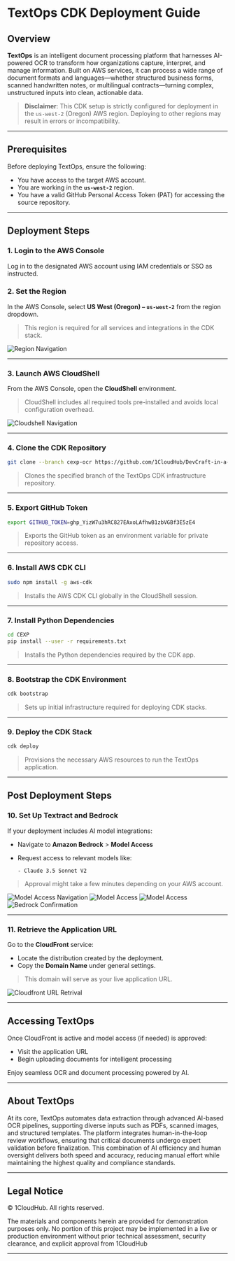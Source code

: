 # TextOps CDK Deployment Guide

## Overview

**TextOps** is an intelligent document processing platform that harnesses AI-powered OCR to transform how organizations capture, interpret, and manage information. Built on AWS services, it can process a wide range of document formats and languages—whether structured business forms, scanned handwritten notes, or multilingual contracts—turning complex, unstructured inputs into clean, actionable data.

> **Disclaimer**: This CDK setup is strictly configured for deployment in the `us-west-2` (Oregon) AWS region. Deploying to other regions may result in errors or incompatibility.

---

## Prerequisites

Before deploying TextOps, ensure the following:

* You have access to the target AWS account.
* You are working in the **`us-west-2`** region.
* You have a valid GitHub Personal Access Token (PAT) for accessing the source repository.

---

## Deployment Steps

### 1. Login to the AWS Console

Log in to the designated AWS account using IAM credentials or SSO as instructed.

### 2. Set the Region

In the AWS Console, select **US West (Oregon) – `us-west-2`** from the region dropdown.

> This region is required for all services and integrations in the CDK stack.

![Region Navigation](./assets/region-navigation.png)

---

### 3. Launch AWS CloudShell

From the AWS Console, open the **CloudShell** environment.

> CloudShell includes all required tools pre-installed and avoids local configuration overhead.

![Cloudshell Navigation](./assets/cloudshell-navigatioin.png)

---

### 4. Clone the CDK Repository

```bash
git clone --branch cexp-ocr https://github.com/1CloudHub/DevCraft-in-a-Box.git CEXP
```

> Clones the specified branch of the TextOps CDK infrastructure repository.

---

### 5. Export GitHub Token

```bash
export GITHUB_TOKEN=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
```

> Exports the GitHub token as an environment variable for private repository access.

---

### 6. Install AWS CDK CLI

```bash
sudo npm install -g aws-cdk
```

> Installs the AWS CDK CLI globally in the CloudShell session.

---

### 7. Install Python Dependencies

```bash
cd CEXP
pip install --user -r requirements.txt
```

> Installs the Python dependencies required by the CDK app.

---

### 8. Bootstrap the CDK Environment

```bash
cdk bootstrap
```

> Sets up initial infrastructure required for deploying CDK stacks.

---

### 9. Deploy the CDK Stack

```bash
cdk deploy
```

> Provisions the necessary AWS resources to run the TextOps application.

---

## Post Deployment Steps

### 10. Set Up Textract and Bedrock

If your deployment includes AI model integrations:

* Navigate to **Amazon Bedrock** > **Model Access**
* Request access to relevant models like:

  ```
  - Claude 3.5 Sonnet V2
  ```

> Approval might take a few minutes depending on your AWS account.

![Model Access Navigation](./assets/model-access-navigation.png)
![Model Access](./assets/enable-model.png)
![Model Access](./assets/request-for-access.png)
![Bedrock Confirmation](./assets/bedrock-confirmation-page.png)

---

### 11. Retrieve the Application URL

Go to the **CloudFront** service:

* Locate the distribution created by the deployment.
* Copy the **Domain Name** under general settings.

> This domain will serve as your live application URL.

![Cloudfront URL Retrival](./assets/frontend.png)

---

## Accessing TextOps

Once CloudFront is active and model access (if needed) is approved:

* Visit the application URL
* Begin uploading documents for intelligent processing

Enjoy seamless OCR and document processing powered by AI.

---

## About TextOps

At its core, TextOps automates data extraction through advanced AI-based OCR pipelines, supporting diverse inputs such as PDFs, scanned images, and structured templates. The platform integrates human-in-the-loop review workflows, ensuring that critical documents undergo expert validation before finalization. This combination of AI efficiency and human oversight delivers both speed and accuracy, reducing manual effort while maintaining the highest quality and compliance standards.


---

## Legal Notice

© 1CloudHub. All rights reserved.

The materials and components herein are provided for demonstration purposes only. No portion of this project may be implemented in a live or production environment without prior technical assessment, security clearance, and explicit approval from 1CloudHub

---
